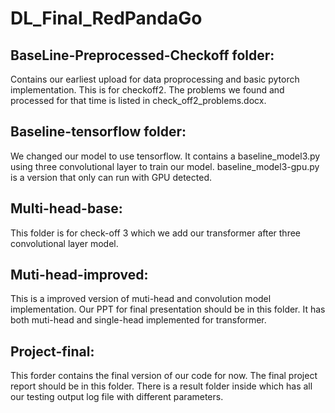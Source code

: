 # DL_Final_RedPandaGo

## BaseLine-Preprocessed-Checkoff folder: 
Contains our earliest upload for data proprocessing and basic pytorch implementation. This is for checkoff2. The problems we found and processed for that time is listed in check_off2_problems.docx.

## Baseline-tensorflow folder: 
We changed our model to use tensorflow. It contains a baseline_model3.py using three convolutional layer to train our model.
baseline_model3-gpu.py is a version that only can run with GPU detected. 

## Multi-head-base:
This folder is for check-off 3 which we add our transformer after three convolutional layer model. 

## Muti-head-improved:
This is a improved version of muti-head and convolution model implementation. Our PPT for final presentation should be in this folder. It has both muti-head and single-head implemented for transformer.

## Project-final:
This forder contains the final version of our code for now. The final project report should be in this folder. There is a result folder inside which has all our testing output log file with different parameters.
